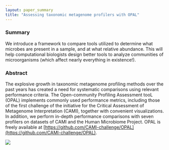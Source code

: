 ```yaml
---
layout: paper_summary
title: "Assessing taxonomic metagenome profilers with OPAL"
---
```


### Summary

We introduce a framework to compare tools utilized to determine what microbes are present in a sample, and at what relative abundance. This will help computational biologists design better tools to analyze communities of microorganisms (which affect nearly everything in existence!).



### Abstract

The explosive growth in taxonomic metagenome profiling methods over the past years has created a need for systematic comparisons using relevant performance criteria. The Open-community Profiling Assessment tooL (OPAL) implements commonly used performance metrics, including those of the first challenge of the initiative for the Critical Assessment of Metagenome Interpretation (CAMI), together with convenient visualizations. In addition, we perform in-depth performance comparisons with seven profilers on datasets of CAMI and the Human Microbiome Project. OPAL is freely available at [https://github.com/CAMI-challenge/OPAL](https://github.com/CAMI-challenge/OPAL). 

<img src="https://media.springernature.com/full/springer-static/image/art%3A10.1186%2Fs13059-019-1646-y/MediaObjects/13059_2019_1646_Fig2_HTML.png?as=webp" />



